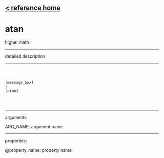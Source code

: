[< reference home](ceammc_lib.html)
---

# atan


higher math

---

detailed description
<br>


---


```



[message_box(                                 
|
[atan]


            
```

---
arguments:

ARG_NAME: argument name<br>

---
properties:

@property_name: property name<br>

